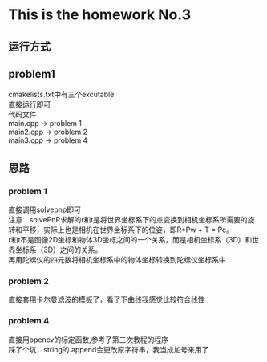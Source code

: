 # This is the homework No.3
## 运行方式
## problem1
cmakelists.txt中有三个excutable  
直接运行即可  
代码文件  
main.cpp -> problem 1  
main2.cpp -> problem 2   
main3.cpp -> problem 4  
## 思路
### problem 1
直接调用solvepnp即可   
注意：solvePnP求解的r和t是将世界坐标系下的点变换到相机坐标系所需要的旋转和平移，实际上也是相机在世界坐标系下的位姿，即R*Pw + T = Pc。  
    r和t不是图像2D坐标和物体3D坐标之间的一个关系，而是相机坐标系（3D）和世界坐标系（3D）之间的关系。  
再用陀螺仪的四元数将相机坐标系中的物体坐标转换到陀螺仪坐标系中  

### problem 2
直接套用卡尔曼滤波的模板了，看了下曲线我感觉比较符合线性  
### problem 4
直接用opencv的标定函数,参考了第三次教程的程序  
踩了个坑，string的.append会更改原字符串，我当成加号来用了  



    